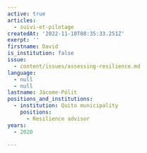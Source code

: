```yaml
---
active: true
articles:
  - suivi-et-pilotage
createdAt: '2022-11-10T08:35:33.251Z'
exerpt: ''
firstname: David
is_institution: false
issue:
  - content/issues/assessing-resilience.md
language:
  - null
  - null
lastname: Jácome-Pólit
positions_and_institutions:
  - institution: Quito municipality
    positions:
      - Resilience advisor
years:
  - 2020

---
```


